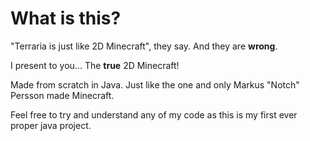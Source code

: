 # What is this?
"Terraria is just like 2D Minecraft", they say. And they are <b>wrong</b>.

I present to you... The <b>true</b> 2D Minecraft!

Made from scratch in Java. Just like the one and only Markus "Notch" Persson made Minecraft.

Feel free to try and understand any of my code as this is my first ever proper java project.
